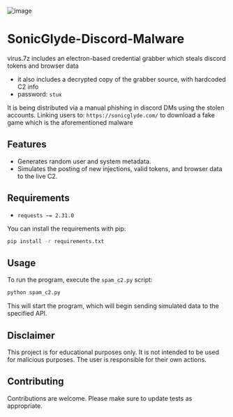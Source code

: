 ![image](https://github.com/StuxVT/SonicGlyde-Discord-Malware/assets/100985218/8171e62f-5c13-40c0-9ce5-5647c7d9dcee)

# SonicGlyde-Discord-Malware

virus.7z includes an electron-based credential grabber which steals discord tokens and browser data
 - it also includes a decrypted copy of the grabber source, with hardcoded C2 info
 - password: `stux`

It is being distributed via a manual phishing in discord DMs using the stolen accounts. Linking users to: `https://sonicglyde.com/` to download a fake game which is the aforementioned malware

## Features

- Generates random user and system metadata.
- Simulates the posting of new injections, valid tokens, and browser data to the live C2.

## Requirements

- `requests ~= 2.31.0`

You can install the requirements with pip:

```bash
pip install -r requirements.txt
```

## Usage

To run the program, execute the `spam_c2.py` script:

```bash
python spam_c2.py
```

This will start the program, which will begin sending simulated data to the specified API.

## Disclaimer

This project is for educational purposes only. It is not intended to be used for malicious purposes. The user is responsible for their own actions.

## Contributing

Contributions are welcome. Please make sure to update tests as appropriate.
